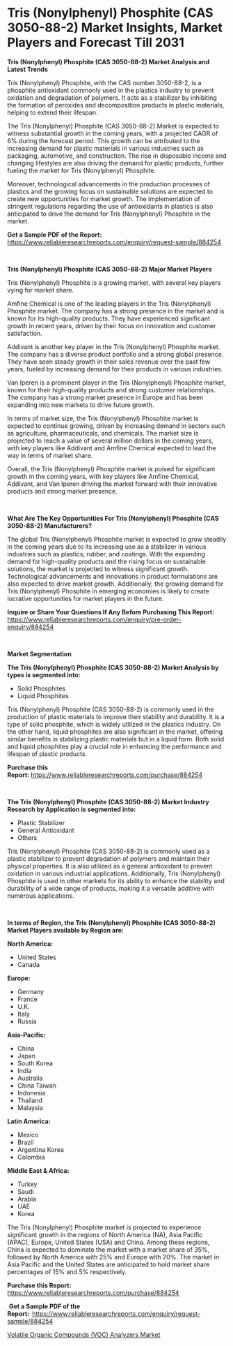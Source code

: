 <p><h1>Tris (Nonylphenyl) Phosphite (CAS 3050-88-2) Market Insights, Market Players and Forecast Till 2031</h1></p><p><strong>Tris (Nonylphenyl) Phosphite (CAS 3050-88-2) Market Analysis and Latest Trends</strong></p>
<p><p>Tris (Nonylphenyl) Phosphite, with the CAS number 3050-88-2, is a phosphite antioxidant commonly used in the plastics industry to prevent oxidation and degradation of polymers. It acts as a stabilizer by inhibiting the formation of peroxides and decomposition products in plastic materials, helping to extend their lifespan.</p><p>The Tris (Nonylphenyl) Phosphite (CAS 3050-88-2) Market is expected to witness substantial growth in the coming years, with a projected CAGR of 6% during the forecast period. This growth can be attributed to the increasing demand for plastic materials in various industries such as packaging, automotive, and construction. The rise in disposable income and changing lifestyles are also driving the demand for plastic products, further fueling the market for Tris (Nonylphenyl) Phosphite.</p><p>Moreover, technological advancements in the production processes of plastics and the growing focus on sustainable solutions are expected to create new opportunities for market growth. The implementation of stringent regulations regarding the use of antioxidants in plastics is also anticipated to drive the demand for Tris (Nonylphenyl) Phosphite in the market.</p></p>
<p><strong>Get a Sample PDF of the Report:&nbsp;</strong> <a href="https://www.reliableresearchreports.com/enquiry/request-sample/884254">https://www.reliableresearchreports.com/enquiry/request-sample/884254</a></p>
<p>&nbsp;</p>
<p><strong>Tris (Nonylphenyl) Phosphite (CAS 3050-88-2) Major Market Players</strong></p>
<p><p>Tris (Nonylphenyl) Phosphite is a growing market, with several key players vying for market share. </p><p>Amfine Chemical is one of the leading players in the Tris (Nonylphenyl) Phosphite market. The company has a strong presence in the market and is known for its high-quality products. They have experienced significant growth in recent years, driven by their focus on innovation and customer satisfaction.</p><p>Addivant is another key player in the Tris (Nonylphenyl) Phosphite market. The company has a diverse product portfolio and a strong global presence. They have seen steady growth in their sales revenue over the past few years, fueled by increasing demand for their products in various industries.</p><p>Van Iperen is a prominent player in the Tris (Nonylphenyl) Phosphite market, known for their high-quality products and strong customer relationships. The company has a strong market presence in Europe and has been expanding into new markets to drive future growth.</p><p>In terms of market size, the Tris (Nonylphenyl) Phosphite market is expected to continue growing, driven by increasing demand in sectors such as agriculture, pharmaceuticals, and chemicals. The market size is projected to reach a value of several million dollars in the coming years, with key players like Addivant and Amfine Chemical expected to lead the way in terms of market share.</p><p>Overall, the Tris (Nonylphenyl) Phosphite market is poised for significant growth in the coming years, with key players like Amfine Chemical, Addivant, and Van Iperen driving the market forward with their innovative products and strong market presence.</p></p>
<p>&nbsp;</p>
<p><strong>What Are The Key Opportunities For Tris (Nonylphenyl) Phosphite (CAS 3050-88-2) Manufacturers?</strong></p>
<p><p>The global Tris (Nonylphenyl) Phosphite market is expected to grow steadily in the coming years due to its increasing use as a stabilizer in various industries such as plastics, rubber, and coatings. With the expanding demand for high-quality products and the rising focus on sustainable solutions, the market is projected to witness significant growth. Technological advancements and innovations in product formulations are also expected to drive market growth. Additionally, the growing demand for Tris (Nonylphenyl) Phosphite in emerging economies is likely to create lucrative opportunities for market players in the future.</p></p>
<p><strong>Inquire or Share Your Questions If Any Before Purchasing This Report:</strong> <a href="https://www.reliableresearchreports.com/enquiry/pre-order-enquiry/884254">https://www.reliableresearchreports.com/enquiry/pre-order-enquiry/884254</a></p>
<p>&nbsp;</p>
<p><strong>Market Segmentation</strong></p>
<p><strong>The Tris (Nonylphenyl) Phosphite (CAS 3050-88-2) Market Analysis by types is segmented into:</strong></p>
<p><ul><li>Solid Phosphites</li><li>Liquid Phosphites</li></ul></p>
<p><p>Tris (Nonylphenyl) Phosphite (CAS 3050-88-2) is commonly used in the production of plastic materials to improve their stability and durability. It is a type of solid phosphite, which is widely utilized in the plastics industry. On the other hand, liquid phosphites are also significant in the market, offering similar benefits in stabilizing plastic materials but in a liquid form. Both solid and liquid phosphites play a crucial role in enhancing the performance and lifespan of plastic products.</p></p>
<p><strong>Purchase this Report:&nbsp;</strong><a href="https://www.reliableresearchreports.com/purchase/884254">https://www.reliableresearchreports.com/purchase/884254</a></p>
<p>&nbsp;</p>
<p><strong>The Tris (Nonylphenyl) Phosphite (CAS 3050-88-2) Market Industry Research by Application is segmented into:</strong></p>
<p><ul><li>Plastic Stabilizer</li><li>General Antioxidant</li><li>Others</li></ul></p>
<p><p>Tris (Nonylphenyl) Phosphite (CAS 3050-88-2) is commonly used as a plastic stabilizer to prevent degradation of polymers and maintain their physical properties. It is also utilized as a general antioxidant to prevent oxidation in various industrial applications. Additionally, Tris (Nonylphenyl) Phosphite is used in other markets for its ability to enhance the stability and durability of a wide range of products, making it a versatile additive with numerous applications.</p></p>
<p>&nbsp;</p>
<p><strong>In terms of Region, the Tris (Nonylphenyl) Phosphite (CAS 3050-88-2) Market Players available by Region are:</strong></p>
<p>
    <p> <strong> North America: </strong>
        <ul>
            <li>United States</li>
            <li>Canada</li>
        </ul>
        </p> 
    <p> <strong> Europe: </strong>
        <ul>
            <li>Germany</li>
            <li>France</li>
            <li>U.K.</li>
            <li>Italy</li>
            <li>Russia</li>
        </ul>
        </p> 
    <p> <strong> Asia-Pacific: </strong>
        <ul>
            <li>China</li>
            <li>Japan</li>
            <li>South Korea</li>
            <li>India</li>
            <li>Australia</li>
            <li>China Taiwan</li>
            <li>Indonesia</li>
            <li>Thailand</li>
            <li>Malaysia</li>
        </ul>
        </p> 
    <p> <strong> Latin America: </strong>
        <ul>
            <li>Mexico</li>
            <li>Brazil</li>
            <li>Argentina Korea</li>
            <li>Colombia</li>
        </ul>
        </p> 
    <p> <strong> Middle East & Africa: </strong>
        <ul>
            <li>Turkey</li>
            <li>Saudi</li>
            <li>Arabia</li>
            <li>UAE</li>
            <li>Korea</li>
        </ul>
    </p>
    </p>
<p><p>The Tris (Nonylphenyl) Phosphite market is projected to experience significant growth in the regions of North America (NA), Asia Pacific (APAC), Europe, United States (USA) and China. Among these regions, China is expected to dominate the market with a market share of 35%, followed by North America with 25% and Europe with 20%. The market in Asia Pacific and the United States are anticipated to hold market share percentages of 15% and 5% respectively.</p></p>
<p><strong>Purchase this Report: </strong><a href="https://www.reliableresearchreports.com/purchase/884254">https://www.reliableresearchreports.com/purchase/884254</a></p>
<p>&nbsp;<strong>Get a Sample PDF of the Report:&nbsp;&nbsp;</strong><a href="https://www.reliableresearchreports.com/enquiry/request-sample/884254">https://www.reliableresearchreports.com/enquiry/request-sample/884254</a></p>
<p><strong></strong></p>
<p><p><a href="https://carnation-joke-41f.notion.site/Insights-into-Volatile-Organic-Compounds-VOC-Analyzers-Market-Size-Analysing-Market-Share-Trends-1f97c243d448440f87ceaad1f164fe62">Volatile Organic Compounds (VOC) Analyzers Market</a></p></p>